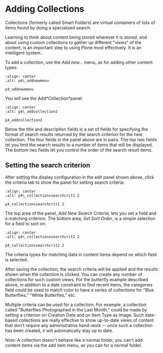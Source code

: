 # Adding Collections

Collections (formerly called Smart Folders) are virtual containers of
lists of items found by doing a specialized search.

Learning to think about content being stored wherever it is stored, and
about using custom collections to gather up different "views" of the
content, is an important step to using Plone most effectively. It is an
intelligent system.

To add a collection, use the *Add new...* menu, as for adding other
content types:

```{figure} p4_addnewmenu.png
:align: center
:alt: p4\_addnewmenu

p4_addnewmenu
```

You will see the Add\*Collection\*panel:

```{figure} copy_of_p4_addcollection.png
:align: center
:alt: p4\_addcollection2

p4_addcollection2
```

Below the title and description fields is a set of fields for specifying
the format of search results returned by the search criterion for the
new collection. The four fields in the panel above are in pairs. The top
two fields let you limit the search results to a number of items that
will be displayed. The bottom two fields let you control the order of
the search result items.

## Setting the search criterion

After setting the display configuration in the edit panel shown above,
click the criteria tab to show the panel for setting search criteria:

```{figure} copy2_of_copy_of_p4_collectionssearchcrit1.png
:align: center
:alt: p4\_collectionssearchcrit1 2

p4_collectionssearchcrit1 2
```

The top area of the panel, *Add New Search Criteria*, lets you set a
field and a matching criterion. The bottom area, *Set Sort Order*, is a
simple selection for a field to sort on:

```{figure} copy_of_p4_collectionssearchcrit2.png
:align: center
:alt: p4\_collectionssearchcrit2 2

p4_collectionssearchcrit2 2
```

The criteria types for matching data in content items depend on which
field is selected.

After saving the collection, the search criteria will be applied and the
results shown when the collection is clicked. You can create any number
of collections for such custom views. For the butterfly example
described above, in addition to a date constraint to find recent items,
the categories field could be used to match color to have a series of
collections for "Blue Butterflies," "White Butterfles," etc.

Multiple criteria can be used for a collection. For example, a
collection called "Butterflies Photographed in the Last Month," could be
made by setting a criterion on Creation Date and on Item Type as Image.
Such date-based collections are really effective to show up-to-date
views of content that don't require any administrative hand-work -- once
such a collection has been created, it will automatically stay up to
date.

*Note:* A collection doesn't behave like a normal folder, you can't
add content items via the add item menu, as you can for a normal folder.
